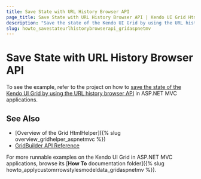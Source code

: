 ```yaml
---
title: Save State with URL History Browser API
page_title: Save State with URL History Browser API | Kendo UI Grid HtmlHelper
description: "Save the state of the Kendo UI Grid by using the URL history browser API in ASP.NET MVC applications."
slug: howto_savestateurlhistorybrowserapi_gridaspnetmv
---
```


# Save State with URL History Browser API

To see the example, refer to the project on how to [save the state of the Kendo UI Grid by using the URL history browser API](https://github.com/telerik/ui-for-aspnet-mvc-examples/tree/master/grid/grid-save-state-with-url-browser-history-api) in ASP.NET MVC applications.

## See Also

* [Overview of the Grid HtmlHelper]({% slug overview_gridhelper_aspnetmvc %})
* [GridBuilder API Reference](http://docs.telerik.com/aspnet-mvc/api/Kendo.Mvc.UI.Fluent/GridBuilder)

For more runnable examples on the Kendo UI Grid in ASP.NET MVC applications, browse its [**How To** documentation folder]({% slug howto_applycustomrrowstylesmodeldata_gridaspnetmv %}).
